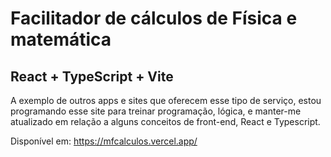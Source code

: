 # Facilitador de cálculos de Física e matemática
## React + TypeScript + Vite

A exemplo de outros apps e sites que oferecem esse tipo de serviço, estou programando esse site para treinar programação, lógica, e manter-me atualizado em relação a alguns conceitos de front-end, React e Typescript.

Disponível em: https://mfcalculos.vercel.app/
